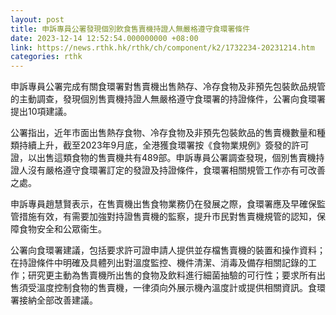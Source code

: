 ```yaml
---
layout: post
title: 申訴專員公署發現個別飲食售賣機持證人無嚴格遵守食環署條件
date: 2023-12-14 12:52:54.000000000 +08:00
link: https://news.rthk.hk/rthk/ch/component/k2/1732234-20231214.htm
categories: rthk
---
```


申訴專員公署完成有關食環署對售賣機出售熱存、冷存食物及非預先包裝飲品規管的主動調查，發現個別售賣機持證人無嚴格遵守食環署的持證條件，公署向食環署提出10項建議。

公署指出，近年市面出售熱存食物、冷存食物及非預先包裝飲品的售賣機數量和種類持續上升，截至2023年9月底，全港獲食環署按《食物業規例》簽發的許可證，以出售這類食物的售賣機共有489部。申訴專員公署調查發現，個別售賣機持證人沒有嚴格遵守食環署訂定的發證及持證條件，食環署相關規管工作亦有可改善之處。

申訴專員趙慧賢表示，在售賣機出售食物業務仍在發展之際，食環署應及早確保監管措施有效，有需要加強對持證售賣機的監察，提升市民對售賣機規管的認知，保障食物安全和公眾衞生。

公署向食環署建議，包括要求許可證申請人提供並存檔售賣機的裝置和操作資料；在持證條件中明確及具體列出對溫度監控、機件清潔、消毒及備存相關記錄的工作；研究更主動為售賣機所出售的食物及飲料進行細菌抽驗的可行性；要求所有出售須受溫度控制食物的售賣機，一律須向外展示機內溫度計或提供相關資訊。食環署接納全部改善建議。
